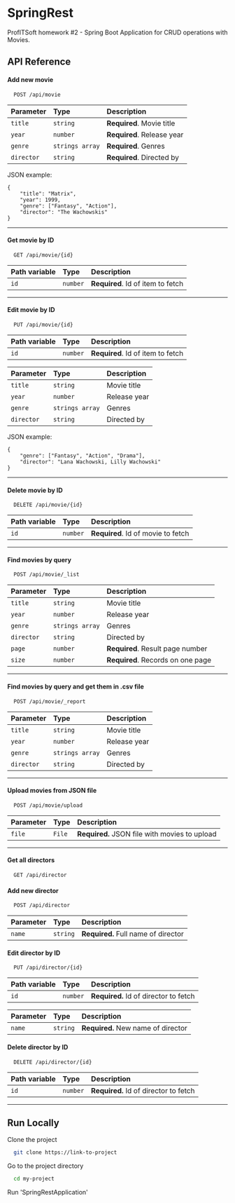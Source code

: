 
# SpringRest

ProfITSoft homework #2 - Spring Boot Application for CRUD operations with Movies.


## API Reference

#### Add new movie

```http
  POST /api/movie
```

| Parameter  | Type            | Description                |
| :--------  | :-------        | :------------------------- |
| `title`    | `string`        | **Required**. Movie title  |
| `year`     | `number`        | **Required**. Release year |
| `genre`    | `strings array` | **Required**. Genres       |
| `director` | `string`        | **Required**. Directed by  |

JSON example:
```
{
    "title": "Matrix",
    "year": 1999,
    "genre": ["Fantasy", "Action"],
    "director": "The Wachowskis"
}
```
___

#### Get movie by ID

```http
  GET /api/movie/{id}
```

| Path variable | Type     | Description                       |
| :--------     | :------- | :-------------------------------- |
| `id`          | `number` | **Required**. Id of item to fetch |

___

#### Edit movie by ID

```http
  PUT /api/movie/{id}
```

| Path variable | Type     | Description                       |
| :--------     | :------- | :-------------------------------- |
| `id`          | `number` | **Required**. Id of item to fetch |

| Parameter  | Type            | Description                |
| :--------  | :-------        | :------------------------- |
| `title`    | `string`        | Movie title  |
| `year`     | `number`        | Release year |
| `genre`    | `strings array` | Genres       |
| `director` | `string`        | Directed by  |

JSON example:
```
{
    "genre": ["Fantasy", "Action", "Drama"],
    "director": "Lana Wachowski, Lilly Wachowski"
}
```
___

#### Delete movie by ID

```http
  DELETE /api/movie/{id}
```

| Path variable | Type     | Description                       |
| :--------     | :------- | :-------------------------------- |
| `id`          | `number` | **Required**. Id of movie to fetch |

___

#### Find movies by query

```http
  POST /api/movie/_list
```

| Parameter  | Type            | Description                |
| :--------  | :-------        | :------------------------- |
| `title`    | `string`        | Movie title  |
| `year`     | `number`        | Release year |
| `genre`    | `strings array` | Genres       |
| `director` | `string`        | Directed by  |
| `page` | `number`        | **Required**. Result page number|
| `size` | `number`        | **Required**. Records on one page|

___

#### Find movies by query and get them in .csv file

```http
  POST /api/movie/_report
```

| Parameter  | Type            | Description                |
| :--------  | :-------        | :------------------------- |
| `title`    | `string`        | Movie title  |
| `year`     | `number`        | Release year |
| `genre`    | `strings array` | Genres       |
| `director` | `string`        | Directed by  |

___

#### Upload movies from JSON file

```http
  POST /api/movie/upload
```

| Parameter  | Type            | Description                   |
| :--------  | :-------        | :-------------------------    |
| `file`     | `File`        | **Required.** JSON file with movies to upload |

___

#### Get all directors

```http
  GET /api/director
```

#### Add new director

```http
  POST /api/director
```

| Parameter  | Type            | Description                |
| :--------  | :-------        | :------------------------- |
| `name`    | `string`        | **Required.** Full name of director|

#### Edit director by ID

```http
  PUT /api/director/{id}
```

| Path variable  | Type            | Description                |
| :--------  | :-------        | :------------------------- |
| `id`    | `number`        | **Required.** Id of director to fetch|

| Parameter  | Type            | Description                |
| :--------  | :-------        | :------------------------- |
| `name`    | `string`        | **Required.** New name of director|

#### Delete director by ID

```http
  DELETE /api/director/{id}
```

| Path variable  | Type            | Description                |
| :--------  | :-------        | :------------------------- |
| `id`    | `number`        | **Required.** Id of director to fetch|

___
## Run Locally

Clone the project

```bash
  git clone https://link-to-project
```

Go to the project directory

```bash
  cd my-project
```

Run 'SpringRestApplication'

